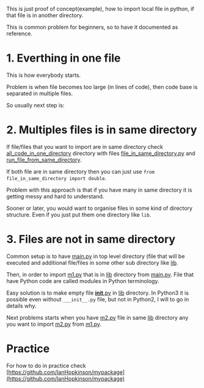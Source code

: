 This is just proof of concept(example), how to import local file in python, if that file is in another directory.

This is common problem for beginners, so to have it documented as reference.

# 1. Everthing in one file
This is how everybody starts.

Problem is when file becomes too large (in lines of code), then code base is separated in multiple files.

So usually next step is:

# 2. Multiples files is in same directory
If file/files that you want to import are in same directory check [all_code_in_one_directory](all_code_in_one_directory) directory with files [file_in_same_directory.py](all_code_in_one_directory/file_in_same_directory.py) and [run_file_from_same_directory](all_code_in_one_directory/run_file_from_same_directory).
 
If both file are in same directory then you can just use `from file_in_same_directory import double`.

Problem with this approach is that if you have many in same directory it is getting messy and hard to understand.

Sooner or later, you would want to organise files in some kind of directory structure. Even if you just put them one directory like `lib`.

# 3. Files are not in same directory

Common setup is to have [main.py](main.py) in top level directory (file that will be executed and additional file/files in some other sub directory like [lib](lib).

Then, in order to import [m1.py](lib/m1) that is in [lib](lib) directory from [main.py](main.py). File that have Python code are called modules in Python terminology. 

Easy solution is to make empty file [__init__.py](lib/__init__.py) in [lib](lib) directory. In Python3 it is possible even without `___init__.py` file, but not in Python2, I will to go in details why.

Next problems starts when you have [m2.py](lib/m2) file in same [lib](lib) directory any you want to import [m2.py](lib/m2) from [m1.py](lib/m1).



# Practice

For how to do in practice check [https://github.com/IanHopkinson/mypackage](https://github.com/IanHopkinson/mypackage)
